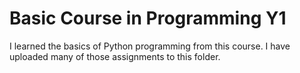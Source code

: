 # Basic Course in Programming Y1

I learned the basics of Python programming from this course. I have uploaded many of those assignments to this folder.
